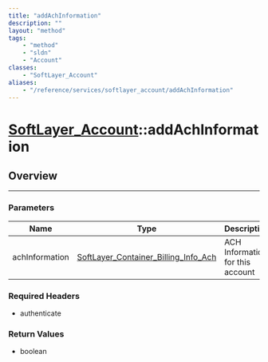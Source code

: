 ```yaml
---
title: "addAchInformation"
description: ""
layout: "method"
tags:
    - "method"
    - "sldn"
    - "Account"
classes:
    - "SoftLayer_Account"
aliases:
    - "/reference/services/softlayer_account/addAchInformation"
---
```

# [SoftLayer_Account](/reference/services/SoftLayer_Account)::addAchInformation




## Overview 


-----

### Parameters 
|Name | Type | Description |
| --- | --- | --- |
|achInformation| <a href='/reference/datatypes/SoftLayer_Container_Billing_Info_Ach'>SoftLayer_Container_Billing_Info_Ach </a>| ACH Information for this account|


### Required Headers
* authenticate


### Return Values
* boolean




